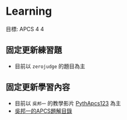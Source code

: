# Learning

目標: APCS 4 4

## 固定更新練習題  
- 目前以 `zerojudge` 的題目為主

## 固定更新學習內容  
- 目前以 `吳邦一` 的教學影片 [PythApcs123](https://www.youtube.com/playlist?list=PLpmg1QLbgMuSIDOgOcwf0Fbbn2ZDR7s-X) 為主
 - [吳邦一的APCS題解目錄](https://hackmd.io/@bangyewu/B13lefwMp)
